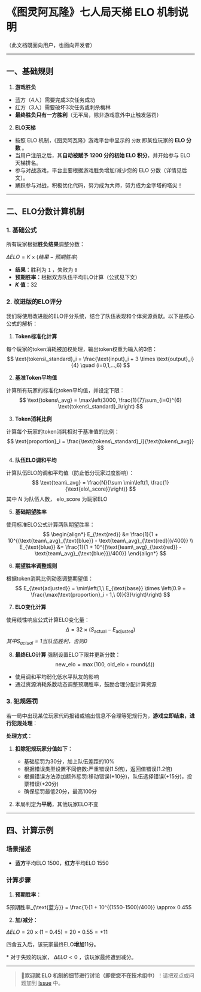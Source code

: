 # 《图灵阿瓦隆》七人局天梯 ELO 机制说明

（此文档既面向用户，也面向开发者）

---

## **一、基础规则**

1. **游戏胜负**

  - 蓝方（4人）需要完成3次任务成功
  - 红方（3人）需要破坏3次任务或刺杀梅林
  - **最终胜负只有一方胜利**（无平局，除非游戏意外中止触发惩罚）

2. **ELO天梯**

  - 按照 ELO 机制，《图灵阿瓦隆》游戏平台中显示的 `分数` 即某位玩家的 **ELO 分数** 。
  - 当用户注册之后，其**自动被赋予 1200 分的初始 ELO 积分**，并开始参与 ELO 天梯排名。
  - 参与对战游戏，平台主要根据游戏胜负增加/减少您的 ELO 分数（详情见后文）。
  - 踊跃参与对战，积极优化代码，努力成为大师，努力成为金字塔的塔尖！

---

## **二、ELO分数计算机制**

### 1. **基础公式**

所有玩家根据**胜负结果**调整分数：

$\Delta ELO = K \times (结果 - 预期胜率)$

- **结果**：胜利为 `1` ，失败为 `0`
- **预期胜率**：根据双方队伍平均ELO计算（公式见下文）
- ***K* 值**：32

### 2. **改进版的ELO评分**

我们将使用改进版的ELO评分系统，结合了队伍表现和个体资源贡献。以下是核心公式的解析：

1. **Token标准化计算**

每个玩家的token消耗被加权处理，输出token权重为输入的3倍：
$$
\text{tokens\_standard}_i = \frac{\text{input}_i + 3 \times \text{output}_i}{4} \quad (i=0,1,...,6)
$$

2. **基准Token平均值**

计算所有玩家的标准化token平均值，并设定下限：
$$
\text{tokens\_avg} = \max\left(3000, \frac{1}{7}\sum_{i=0}^{6} \text{tokens\_standard}_i\right)
$$

3. **Token消耗比例**

计算每个玩家的token消耗相对于基准值的比例：
$$
\text{proportion}_i = \frac{\text{tokens\_standard}_i}{\text{tokens\_avg}}
$$

4. **队伍ELO调和平均**

计算队伍ELO的调和平均值（防止低分玩家过度影响）：
$$
\text{team\_avg} = \frac{N}{\sum \min\left(1, \frac{1}{\text{elo\_score}}\right)}
$$
其中 $N$ 为队伍人数， $\text{elo\_score}$ 为玩家ELO

5. **基础期望胜率**

使用标准ELO公式计算两队期望胜率：
$$
\begin{align*}
E_{\text{red}} &= \frac{1}{1 + 10^{(\text{team\_avg}_{\text{blue}} - \text{team\_avg}_{\text{red}})/400}} \\
E_{\text{blue}} &= \frac{1}{1 + 10^{(\text{team\_avg}_{\text{red}} - \text{team\_avg}_{\text{blue}})/400}}
\end{align*}
$$

6. **期望胜率调整规则**

根据token消耗比例动态调整期望值：
$$
E_{\text{adjusted}} = \min\left(1,\ E_{\text{base}} \times \left(0.9 + \frac{\max(\text{proportion}_i - 1,\ 0)}{3}\right)\right)
$$

7. **ELO变化计算**

使用线性响应公式计算ELO变化量：
$$
\Delta = 32 \times (S_{\text{actual}} - E_{\text{adjusted}})
$$
*其中$S_{\text{actual}}=1$当队伍胜利，否则$0$*

8. **最终ELO计算**
强制设置ELO下限并更新分数：
$$
\text{new\_elo} = \max(100,\ \text{old\_elo} + \text{round}(\Delta))
$$

- 使用调和平均弱化低水平队友的影响
- 通过资源消耗系数动态调整预期胜率，鼓励合理分配计算资源

### 3. **犯规惩罚**

若一局中出现某位玩家代码报错或输出信息不合理等犯规行为，**游戏立即结束，进行犯规处理**：

**处理方式**：  

1. **扣除犯规玩家分值如下：**

   - 基础惩罚为30分，加上队伍差距的10%
   - 根据错误类型设置不同倍数:严重错误(1.5倍)，返回值错误(1.2倍)
   - 根据错误方法添加额外惩罚:移动错误(+10分)，队伍选择错误(+15分)，投票错误(+20分)
   - 确保惩罚最低20分，最高100分

2. 本局判定为**平局**，其他玩家ELO不变

---

## **四、计算示例**

### 场景描述

- **蓝方**平均ELO 1500，**红方**平均ELO 1550

### 计算步骤

1. **预期胜率**：

  $预期胜率_{\text{蓝方}} = \frac{1}{1 + 10^{(1550-1500)/400}} \approx 0.45$

2. **加/减分**：

  $\Delta ELO = 20 \times (1 - 0.45) = 20 \times 0.55 = +11$

  四舍五入后，该玩家最终ELO**增加**11分。

  \* 对于失败的玩家， $\Delta ELO < 0$ ，该玩家最终遭到减分。

---

> **📢欢迎就 ELO 机制的细节进行讨论（即使您不在技术组中）**！请把观点或问题加到 [Issue](https://github.com/pkulab409/pkudsa.avalon/issues/10) 中。